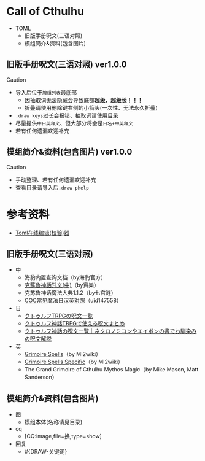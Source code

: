 # Call of Cthulhu

- TOML
    - 旧版手册呪文(三语对照)
    - 模组简介&资料(包含图片)

## 旧版手册呪文(三语对照) ver1.0.0

> [!CAUTION]
> - 导入后位于`牌组列表`最底部
>   - 因抽取词无法隐藏会导致底部**超级、超级长！！！**
>   - 折叠请使用删除键右侧的小箭头(一次性、无法永久折叠)
> - `.draw keys`过长会报错、抽取词请使用[目录](https://github.com/errrr-er/alll/blob/main/call_of_cthulhu/magic/README.md)
> - 尽量提供`中日英释义`、但大部分将会是`日名+中英释义`
> - 若有任何遗漏欢迎补充

## 模组简介&资料(包含图片) ver1.0.0

> [!CAUTION]
> - 手动整理、若有任何遗漏欢迎补充
> - 查看目录请导入后`.draw phelp`

# 参考资料

- [Toml在线编辑(校验)器](https://www.bejson.com/validators/toml_editor/)

## 旧版手册呪文(三语对照)

- 中
    - 海豹内置查询文档（by海豹官方）
    - [克蘇魯神話咒文(中)](https://home.gamer.com.tw/creationDetail.php?sn=4140071)（by實樂）
    - 克苏鲁神话魔法大典1.1.2（by七宫涟）
    - [COC常见魔法日汉英对照](https://www.bilibili.com/opus/853115006210801681)（uid147558）
- 日
    - [クトゥルフTRPGの呪文一覧](https://trpg-yaruo.com/jyumon/)
    - [クトゥルフ神話TRPGで使える呪文まとめ](https://boardgame-blog.com/cthulhu-spell/)
    - [クトゥルフ神話の呪文一覧｜ネクロノミコンやエイボンの書でお馴染みの呪文解説](https://trpg-japan.com/call_of_cthulhu/coc-basic/cthulhu-mythos-spell-list/)
- 英
    - [Grimoire Spells](http://www.gubaba.org/mi2/wiki/index.php/Grimoire_Spells)（by MI2wiki）
    - [Grimoire Spells Specific](http://www.gubaba.org/mi2/wiki/index.php/Grimoire_Spells_Specific)（by MI2wiki）
    - The Grand Grimoire of Cthulhu Mythos Magic（by Mike Mason, Matt Sanderson）

## 模组简介&资料(包含图片)
- 图
    - 模组本体(名称请见目录)
- cq
    - [CQ:image,file=换,type=show]
- 回复
    - #{DRAW-关键词}